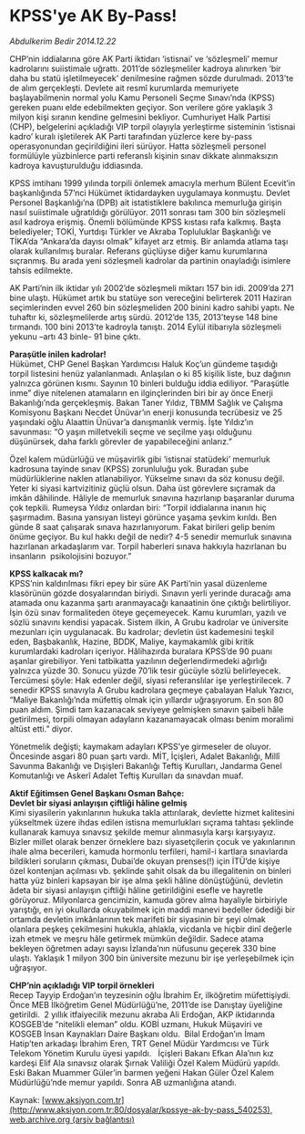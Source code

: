 # KPSS'ye AK By-Pass!

*Abdulkerim Bedir 2014.12.22*

<div class="pNewsDetailMainContent" itemprop="articleBody">
 <p>
  CHP’nin iddialarına göre AK Parti iktidarı ‘istisnai’ ve ‘sözleşmeli’ memur kadrolarını suiistimale uğrattı. 2011’de sözleşmeliler kadroya alınırken ‘bir daha bu statü işletilmeyecek’ denilmesine rağmen sözde durulmadı. 2013’te de alım gerçekleşti. Devlete ait resmî kurumlarda memuriyete başlayabilmenin normal yolu Kamu Personeli Seçme Sınavı’nda (KPSS) gereken puanı elde edebilmekten geçiyor. Son verilere göre yaklaşık 3 milyon kişi sıranın kendine gelmesini bekliyor. Cumhuriyet Halk Partisi (CHP), belgelerini açıkladığı VIP torpil olayıyla yerleştirme sisteminin ‘istisnai kadro’ kuralı işletilerek AK Parti tarafından yüzlerce kere by-pass operasyonundan geçirildiğini ileri sürüyor. Hatta sözleşmeli personel formülüyle yüzbinlerce parti referanslı kişinin sınav dikkate alınmaksızın kadroya kavuşturulduğu iddiasında.
 </p>
 <p>
  KPSS imtihanı 1999 yılında torpili önlemek amacıyla merhum Bülent Ecevit’in başkanlığında 57’nci Hükümet iktidardayken uygulamaya konmuştu. Devlet Personel Başkanlığı’na (DPB) ait istatistiklere bakılınca memurluğa girişin nasıl suiistimale uğratıldığı görülüyor. 2011 sonrası tam 300 bin sözleşmeli asıl kadroya erişmiş. Önemli bölümünde KPSS kıstası rafa kalkmış. Başta belediyeler; TOKİ, Yurtdışı Türkler ve Akraba Topluluklar Başkanlığı ve TİKA’da “Ankara’da dayısı olmak” kifayet arz etmiş. Bir anlamda atlama taşı olarak kullanılmış buralar. Referans güçlüyse diğer kamu kurumlarına sıçranmış. Bu arada yeni sözleşmeli kadrolar da partinin onayladığı isimlere tahsis edilmekte.
 </p>
 <p>
  AK Parti’nin ilk iktidar yılı 2002’de sözleşmeli miktarı 157 bin idi. 2009’da 271 bine ulaştı. Hükümet artık bu statüye son vereceğini belirterek 2011 Haziran seçimlerinden evvel 260 bin sözleşmeliden 200 binini kadro sahibi yaptı. Ne tuhaftır ki, sözleşmelilerde artış sürdü. 2012’de 135, 2013’teyse 148 bine tırmandı. 100 bini 2013’te kadroyla tanıştı. 2014 Eylül itibarıyla sözleşmeli yekunu –artı 43 binle- 91 bine çıktı.
 </p>
 <p>
  <strong>
   Paraşütle inilen kadrolar!
  </strong>
  <br/>
  Hükümet, CHP Genel Başkan Yardımcısı Haluk Koç’un gündeme taşıdığı torpil listesini henüz yalanlanmadı. Anlaşılan o ki 85 kişilik liste, buz dağının yalnızca görünen kısmı. Sayının 10 binleri bulduğu iddia ediliyor. “Paraşütle inme” diye nitelenen atamaların en ilginçlerinden biri bir ay önce Enerji Bakanlığı’nda gerçekleşmiş. Bakan Taner Yıldız, TBMM Sağlık ve Çalışma Komisyonu Başkanı Necdet Ünüvar’ın enerji konusunda tecrübesiz ve 25 yaşındaki oğlu Alaattin Ünüvar’a danışmanlık vermiş. İşte Yıldız’ın savunması: “O yaşın milletvekili seçme ve seçilme yaşı olduğunu düşünürsek, daha farklı görevler de yapabileceğini anlarız.”
 </p>
 <p>
  Özel kalem müdürlüğü ve müşavirlik gibi ‘istisnai statüdeki’ memurluk kadrosuna tayinde sınav (KPSS) zorunluluğu yok. Buradan şube müdürlüklerine naklen atlanabiliyor. Yükselme sınavı da söz konusu değil. Yeter ki siyasi kartvizitiniz güçlü olsun. Daha üst görevlere sıçramak da imkân dâhilinde. Hâliyle de memurluk sınavına hazırlanıp başaranlar duruma çok tepkili. Rumeysa Yıldız onlardan biri: “Torpil iddialarına inanın hiç şaşırmadım. Basına yansıyan listeyi görünce yaşama şevkim kırıldı. Ben günde 8 saat çalışarak sınava hazırlanıyorum. Fakat birileri gelip benim önüme geçiyor. Bu kul hakkı değil de nedir? 4-5 senedir memurluk sınavına hazırlanan arkadaşlarım var. Torpil haberleri sınava hakkıyla hazırlanan bu insanların  psikolojisini bozuyor.”
 </p>
 <p>
  <strong>
   KPSS kalkacak mı?
  </strong>
  <br/>
  KPSS’nin kaldırılması fikri epey bir süre AK Parti’nin yasal düzenleme klasörünün gözde dosyalarından biriydi. Sınavın yerli yerinde duracağı ama atamada onu kazanma şartı aranmayacağı kanaatinin öne çıktığı belirtiliyor. İşin özü sınav formaliteden öteye geçemeyecek. Kamu kurumları, yazılı ve sözlü sınavını kendisi yapacak. Sistem ilkin, A Grubu kadrolar ve üniversite mezunları için uygulanacak. Bu kadrolar; devletin üst kademesini teşkil eden, Başbakanlık, Hazine, BDDK, Maliye, kaymakamlık gibi kritik kurumlardaki kadroları içeriyor. Hâlihazırda buralara KPSS’de 90 puanı aşanlar girebiliyor. Yeni tatbikatta yazılının değerlendirmedeki ağırlığı yalnızca yüzde 30. Sonucu yüzde 70’lik tesir gücüyle sözlü belirleyecek. Tercümesi şöyle: Hak edenler değil, siyasi referanslılar işe yerleştirilecek. 7 senedir KPSS sınavıyla A Grubu kadrolara geçmeye çabalayan Haluk Yazıcı, “Maliye Bakanlığı’nda müfettiş olmak için yıllardır uğraşıyorum. En son 80 puan aldım. Şimdi tam kazanacak seviyeye gelmişken sınavın şaibeli hâle getirilmesi, torpili olmayan adayların kazanamayacak olması benim moralimi altüst etti.” diyor.
 </p>
 <p>
  Yönetmelik değişti; kaymakam adayları KPSS’ye girmeseler de oluyor. Öncesinde asgari 80 puan şartı vardı. MİT, İçişleri, Adalet Bakanlığı, Millî Savunma Bakanlığı ve Dışişleri Bakanlığı Teftiş Kurulları, Jandarma Genel Komutanlığı ve Askerî Adalet Teftiş Kurulları da sınavdan muaf.
 </p>
 <p>
  <strong>
   Aktif Eğitimsen Genel Başkanı Osman Bahçe:
   <br/>
   Devlet bir siyasi anlayışın çiftliği hâline gelmiş
  </strong>
  <br/>
  Kimi siyasilerin yakınlarının hukuka takla attırılarak, devlette hizmet kalitesini yükseltmek üzere ihdas edilen istisna memurlukları sıçrama tahtası şeklinde kullanarak kamuya sınavsız şekilde memur alınmasıyla karşı karşıyayız. Bizler millet olarak benzer örneklere bazı siyasetçilerin çocuk ve yakınlarının ihale alma becerileri, kamuda hormonlu terfileri, hamil-i kartlara sınavlarda bildikleri soruların çıkması, Dubai’de okuyan prenses(!) için İTÜ’de kişiye özel kontenjan açılması vb. şeklinde şahit olsak da bu illegalitenin on binleri hatta yüz binleri kapsayan bir işe alma şekli hâline dönüştüğünü, devletin âdeta bir siyasi anlayışın çiftliği hâline getirildiğini esefle ve hayretle görüyoruz. Milyonlarca gencimizin, kamuda görev alma hayaliyle birbiriyle yarıştığı, en iyi okullarda okuyabilmek için maddi manevi bedeller ödediği bir ortamda devletin imkânlarının tek marifeti bir siyasinin bir şeyi olmak olanlara peşkeş çekilmesini hukukla, ahlakla, vicdanla ve hiçbir dinî değerle izah etmek ve meşru hâle getirmek mümkün değildir. Sadece atama bekleyen öğretmen adayı sayısı İzlanda’nın nüfusunu geçerek 330 bine ulaştı. Yaklaşık 1 milyon 300 bin üniversite mezunu bir işe yerleşebilmek için uğraşıyor.
 </p>
 <p>
  <strong>
   CHP’nin açıkladığı VIP torpil örnekleri
  </strong>
  <br/>
  Recep Tayyip Erdoğan’ın teyzesinin oğlu İbrahim Er, ilköğretim müfettişiydi. Önce MEB İlköğretim Genel Müdürlüğü’ne, 2011’de ise Danıştay üyeliğine getirildi.  2 yıllık itfaiyecilik mezunu akraba Ali Erdoğan, AKP iktidarında KOSGEB’de “nitelikli eleman” oldu. KOBİ uzmanı, Hukuk Müşaviri ve KOSGEB İnsan Kaynakları Daire Başkanı oldu.  Bilal Erdoğan’ın İmam Hatip’ten arkadaşı İbrahim Eren, TRT Genel Müdür Yardımcısı ve Türk Telekom Yönetim Kurulu üyesi yapıldı.   İçişleri Bakanı Efkan Ala’nın kız kardeşi Elif Ala sınavsız olarak Şırnak Valiliği Özel Kalem Müdürü yapıldı.   Eski Bakan Muammer Güler’in barmen yeğeni Hakan Güler Özel Kalem Müdürlüğü’nde memur yapıldı. Sonra AB uzmanlığına atandı.
  <br/>
 </p>
</div>


Kaynak: [www.aksiyon.com.tr](http://www.aksiyon.com.tr:80/dosyalar/kpssye-ak-by-pass_540253), [web.archive.org (arşiv bağlantısı)](http://web.archive.org/web/20141229014532/http://www.aksiyon.com.tr:80/dosyalar/kpssye-ak-by-pass_540253)

